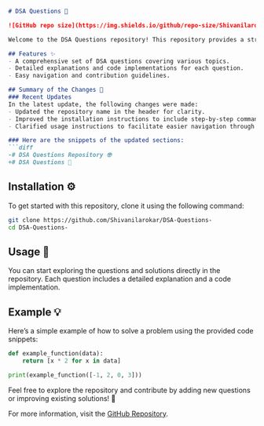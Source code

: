 ```markdown
# DSA Questions 🤖

![GitHub repo size](https://img.shields.io/github/repo-size/Shivanilarokar/DSA-Questions-) ![License](https://img.shields.io/badge/license-MIT-blue.svg)

Welcome to the DSA Questions repository! This repository provides a structured approach to learning and practicing Data Structures and Algorithms (DSA) through a collection of questions and solutions.

## Features ✨
- A comprehensive set of DSA questions covering various topics.
- Detailed explanations and code implementations for each question.
- Easy navigation and contribution guidelines.

## Summary of the Changes 📌
### Recent Updates
In the latest update, the following changes were made:
- Updated the repository name in the header for clarity.
- Improved the installation instructions to include step-by-step commands.
- Clarified usage instructions to facilitate easier navigation through the repository.

### Here are the snippets of the updated sections:
```diff
-# DSA Questions Repository 🤓
+# DSA Questions 🤖
```

## Installation ⚙️
To get started with this repository, clone it using the following command:
```bash
git clone https://github.com/Shivanilarokar/DSA-Questions-
cd DSA-Questions-
```

## Usage 📖
You can start exploring the questions and solutions directly in the repository. Each question includes a detailed explanation and a code implementation.

## Example 💡
Here’s a simple example of how to solve a problem using the provided code snippets:
```python
def example_function(data):
    return [x * 2 for x in data]

print(example_function([-1, 2, 0, 3]))
```

Feel free to explore the repository and contribute by adding new questions or improving existing solutions! 🚀

For more information, visit the [GitHub Repository](https://github.com/Shivanilarokar/DSA-Questions-).
```